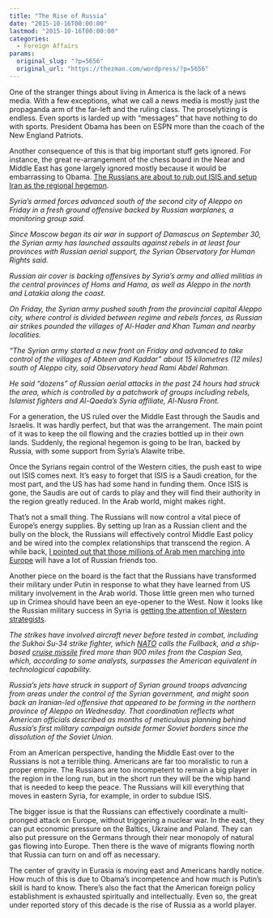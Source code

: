 ```yaml
---
title: "The Rise of Russia"
date: "2015-10-16T00:00:00"
lastmod: "2015-10-16T00:00:00"
categories:
  - Foreign Affairs
params:
  original_slug: "?p=5656"
  original_url: "https://thezman.com/wordpress/?p=5656"
---
```


One of the stranger things about living in America is the lack of a news
media. With a few exceptions, what we call a news media is mostly just
the propaganda arm of the far-left and the ruling class. The
proselytizing is endless. Even sports is larded up with “messages” that
have nothing to do with sports. President Obama has been on ESPN more
than the coach of the New England Patriots.

Another consequence of this is that big important stuff gets ignored.
For instance, the great re-arrangement of the chess board in the Near
and Middle East has gone largely ignored mostly because it would be
embarrassing to Obama. <a
href="http://news.yahoo.com/syria-army-edges-south-aleppo-russian-air-cover-081857792.html"
rel="noopener" target="_blank">The Russians are about to rub out ISIS
and setup Iran as the regional hegemon</a>.

*Syria’s armed forces advanced south of the second city of Aleppo on
Friday in a fresh ground offensive backed by Russian warplanes, a
monitoring group said.*

*Since Moscow began its air war in support of Damascus on September 30,
the Syrian army has launched assaults against rebels in at least four
provinces with Russian aerial support, the Syrian Observatory for Human
Rights said.*

*Russian air cover is backing offensives by Syria’s army and allied
militias in the central provinces of Homs and Hama, as well as Aleppo in
the north and Latakia along the coast.*

*On Friday, the Syrian army pushed south from the provincial capital
Aleppo city, where control is divided between regime and rebels forces,
as Russian air strikes pounded the villages of Al-Hader and Khan Tuman
and nearby localities.*

*“The Syrian army started a new front on Friday and advanced to take
control of the villages of Abteen and Kaddar” about 15 kilometres (12
miles) south of Aleppo city, said Observatory head Rami Abdel Rahman.*

*He said “dozens” of Russian aerial attacks in the past 24 hours had
struck the area, which is controlled by a patchwork of groups including
rebels, Islamist fighters and Al-Qaeda’s Syria affiliate, Al-Nusra
Front.*

For a generation, the US ruled over the Middle East through the Saudis
and Israelis. It was hardly perfect, but that was the arrangement. The
main point of it was to keep the oil flowing and the crazies bottled up
in their own lands. Suddenly, the regional hegemon is going to be Iran,
backed by Russia, with some support from Syria’s Alawite tribe.

Once the Syrians regain control of the Western cities, the push east to
wipe out ISIS comes next. It’s easy to forget that ISIS is a Saudi
creation, for the most part, and the US has had some hand in funding
them. Once ISIS is gone, the Saudis are out of cards to play and they
will find their authority in the region greatly reduced. In the Arab
world, might makes right.

That’s not a small thing. The Russians will now control a vital piece of
Europe’s energy supplies. By setting up Iran as a Russian client and the
bully on the block, the Russians will effectively control Middle East
policy and be wired into the complex relationships that transcend the
region. A while back,
<a href="http://thezman.com/wordpress/?p=5404" rel="noopener"
target="_blank">I pointed out that those millions of Arab men marching
into Europe</a> will have a lot of Russian friends too.

Another piece on the board is the fact that the Russians have
transformed their military under Putin in response to what they have
learned from US military involvement in the Arab world. Those little
green men who turned up in Crimea should have been an eye-opener to the
West. Now it looks like the Russian military success in Syria is <a
href="http://www.nytimes.com/2015/10/15/world/middleeast/russian-military-uses-syria-as-proving-ground-and-west-takes-notice.html"
rel="noopener" target="_blank">getting the attention of Western
strategists</a>.

*The strikes have involved aircraft never before tested in combat,
including the Sukhoi Su-34 strike fighter, which <a
href="http://topics.nytimes.com/top/reference/timestopics/organizations/n/north_atlantic_treaty_organization/index.html?inline=nyt-org"
class="meta-org"
title="More articles about the North Atlantic Treaty Organization.">NATO</a>
calls the Fullback, and a ship-based [cruise
missile](http://www.nytimes.com/2015/10/09/world/middleeast/russias-kalibr-cruise-missiles-a-new-weapon-in-syria-conflict.html "Times article.")
fired more than 900 miles from the Caspian Sea, which, according to some
analysts, surpasses the American equivalent in technological
capability.*

*Russia’s jets have struck in support of Syrian ground troops advancing
from areas under the control of the Syrian government, and might soon
back an Iranian-led offensive that appeared to be forming in the
northern province of Aleppo on Wednesday. That coordination reflects
what American officials described as months of meticulous planning
behind Russia’s first military campaign outside former Soviet borders
since the dissolution of the Soviet Union.*

From an American perspective, handing the Middle East over to the
Russians is not a terrible thing. Americans are far too moralistic to
run a proper empire. The Russians are too incompetent to remain a big
player in the region in the long run, but in the short run they will be
the whip hand that is needed to keep the peace. The Russians will kill
everything that moves in eastern Syria, for example, in order to subdue
ISIS.

The bigger issue is that the Russians can effectively coordinate a
multi-pronged attack on Europe, without triggering a nuclear war. In the
east, they can put economic pressure on the Baltics, Ukraine and Poland.
They can also put pressure on the Germans through their near monopoly of
natural gas flowing into Europe. Then there is the wave of migrants
flowing north that Russia can turn on and off as necessary.

The center of gravity in Eurasia is moving east and Americans hardly
notice. How much of this is due to Obama’s incompetence and how much is
Putin’s skill is hard to know. There’s also the fact that the American
foreign policy establishment is exhausted spiritually and
intellectually. Even so, the great under reported story of this decade
is the rise of Russia as a world player.
